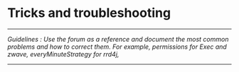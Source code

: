 # Tricks and troubleshooting


---

*Guidelines : Use the forum as a reference and document the most common problems and how to correct them. For example, permissions for Exec and zwave, everyMinuteStrategy for rrd4j,*


---